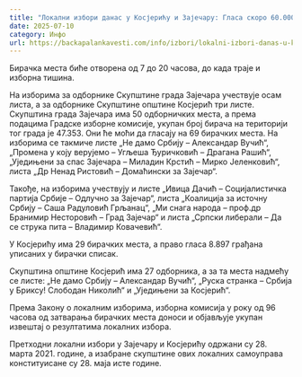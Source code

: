 ```yaml
---
title: "Локални избори данас у Косјерићу и Зајечару: Гласа скоро 60.000 грађана"
date: 2025-07-10
category: Инфо
url: https://backapalankavesti.com/info/izbori/lokalni-izbori-danas-u-kosjericu-i-zajecaru-glasa-skoro-60-000-gradjana/
---
```


Бирачка места биће отворена од 7 до 20 часова, до када траје и изборна тишина.

На изборима за одборнике Скупштине града Зајечара учествује осам листа, а за одборнике Скупштине општине Косјерић три листе. Скупштина града Зајечара има 50 одборничких места, а према подацима Градске изборне комисије, укупан број бирача на територији тог града је 47.353. Они ће моћи да гласају на 69 бирачких места. На изборима се такмиче листе „Не дамо Србију – Александар Вучић“, „Промена у коју верујемо – Угљеша Ђуричковић – Драгана Рашић“, „Уједињени за спас Зајечара – Миладин Крстић – Мирко Јеленковић“, листа „Др Ненад Ристовић – Домаћински за Зајечар“.

Такође, на изборима учествују и листе „Ивица Дачић – Социјалистичка партија Србије – Одлучно за Зајечар“, листа „Коалиција за источну Србију – Саша Радуловић Грљанац“, „Ми снага народа – проф.др Бранимир Несторовић – Град Зајечар“ и листа „Српски либерали – Да се струка пита – Владимир Ковачевић“.

У Косјерићу има 29 бирачких места, а право гласа 8.897 грађана уписаних у бирачки списак.

Скупштина општине Косјерић има 27 одборника, а за та места надмећу се листе: „Не дамо Србију – Александар Вучић“, „Руска странка – Србија у Бриксу! Слободан Николић“ и „Уједињени за Косјерић“.

Према Закону о локалним изборима, изборна комисија у року од 96 часова од затварања бирачких места доноси и објављује укупан извештај о резултатима локалних избора.

Претходни локални избори у Зајечару и Косјерићу одржани су 28. марта 2021. године, а изабране скупштине ових локалних самоуправа конституисане су 28. маја исте године.
